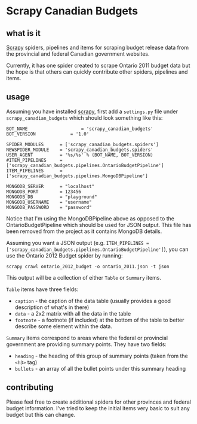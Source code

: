 # Scrapy Canadian Budgets

## what is it
[Scrapy](http://scrapy.org/) spiders, pipelines and items for scraping budget release data from the provincial and federal Canadian government websites.

Currently, it has one spider created to scrape Ontario 2011 budget data but the hope is that others can quickly contribute other spiders, pipelines and items.

## usage
Assuming you have installed [scrapy](http://scrapy.org), first add a `settings.py` file under `scrapy_canadian_budgets` which should look something like this:

    BOT_NAME 					= 'scrapy_canadian_budgets'
    BOT_VERSION 			= '1.0'

    SPIDER_MODULES 		= ['scrapy_canadian_budgets.spiders']
    NEWSPIDER_MODULE 	= 'scrapy_canadian_budgets.spiders'
    USER_AGENT 			= '%s/%s' % (BOT_NAME, BOT_VERSION)
    #ITEM_PIPELINES 	= ['scrapy_canadian_budgets.pipelines.OntarioBudgetPipeline']
    ITEM_PIPELINES 		= ['scrapy_canadian_budgets.pipelines.MongoDBPipeline']

    MONGODB_SERVER 		= "localhost"
    MONGODB_PORT		= 123456
    MONGODB_DB			= "playground"
    MONGODB_USERNAME 	= "username"
    MONGODB_PASSWORD 	= "password"

Notice that I'm using the MongoDBPipeline above as opposed to the OntarioBudgetPipeline which should be used for JSON output.  This file has been removed from the project as it contains MongoDB details.  

Assuming you want a JSON output (e.g. `ITEM_PIPELINES = ['scrapy_canadian_budgets.pipelines.OntarioBudgetPipeline']`), you can use the Ontario 2012 Budget spider by running:

    scrapy crawl ontario_2012_budget -o ontario_2011.json -t json

This output will be a collection of either `Table` or `Summary` items.

`Table` items have three fields: 

* `caption` - the caption of the data table (usually provides a good description of what's in there)
* `data` - a 2x2 matrix with all the data in the table
* `footnote` - a footnote (if included) at the bottom of the table to better describe some element within the data.

`Summary` items correspond to areas where the federal or provincial government are providing summary points.  They have two fields:

* `heading` - the heading of this group of summary points (taken from the `<h3>` tag)
* `bullets` - an array of all the bullet points under this summary heading

## contributing
Please feel free to create additional spiders for other provinces and federal budget information.  I've tried to keep the initial items very basic to suit any budget but this can change.